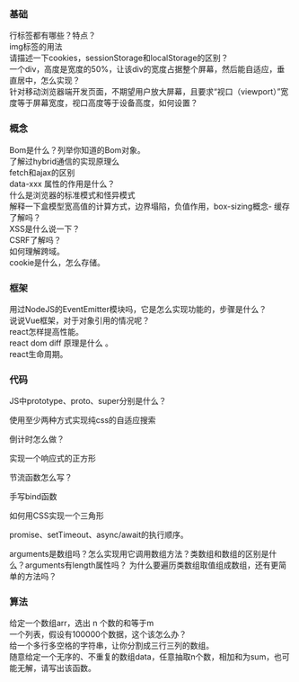 ### 基础
行标签都有哪些？特点？  
img标签的用法  
请描述一下cookies，sessionStorage和localStorage的区别？  
一个div，高度是宽度的50%，让该div的宽度占据整个屏幕，然后能自适应，垂直居中，怎么实现？  
针对移动浏览器端开发页面，不期望用户放大屏幕，且要求“视口（viewport）”宽度等于屏幕宽度，视口高度等于设备高度，如何设置？  
### 概念
Bom是什么？列举你知道的Bom对象。  
了解过hybrid通信的实现原理么  
fetch和ajax的区别  
data-xxx 属性的作用是什么？  
什么是浏览器的标准模式和怪异模式  
解释一下盒模型宽高值的计算方式，边界塌陷，负值作用，box-sizing概念- 缓存了解吗？  
XSS是什么说一下？  
CSRF了解吗？  
如何理解跨域。  
cookie是什么，怎么存储。  
### 框架
用过NodeJS的EventEmitter模块吗，它是怎么实现功能的，步骤是什么？  
说说Vue框架，对于对象引用的情况呢？  
react怎样提高性能。  
react dom diff 原理是什么 。  
react生命周期。  
### 代码
JS中prototype、proto、super分别是什么？  

使用至少两种方式实现纯css的自适应搜索  

倒计时怎么做？  

实现一个响应式的正方形  

节流函数怎么写？  

手写bind函数  

如何用CSS实现一个三角形  

promise、setTimeout、async/await的执行顺序。  

arguments是数组吗？怎么实现用它调用数组方法？类数组和数组的区别是什么？arguments有length属性吗？ 为什么要遍历类数组取值组成数组，还有更简单的方法吗？  

### 算法
给定一个数组arr，选出 n 个数的和等于m  
一个列表，假设有100000个数据，这个该怎么办？  
给一个多行多空格的字符串，让你分割成三行三列的数组。  
随意给定一个无序的、不重复的数组data，任意抽取n个数，相加和为sum，也可能无解，请写出该函数。  

